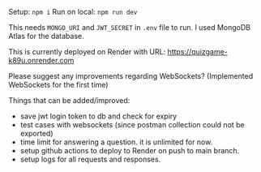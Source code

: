 Setup: `npm i`
Run on local: `npm run dev`

This needs `MONGO_URI` and `JWT_SECRET` in `.env` file to run. I used MongoDB Atlas for the database.

This is currently deployed on Render with URL: https://quizgame-k89u.onrender.com

Please suggest any improvements regarding WebSockets? (Implemented WebSockets for the first time)

Things that can be added/improved:
- save jwt login token to db and check for expiry
- test cases with websockets (since postman collection could not be exported)
- time limit for answering a question. it is unlimited for now.
- setup github actions to deploy to Render on push to main branch.
- setup logs for all requests and responses.
